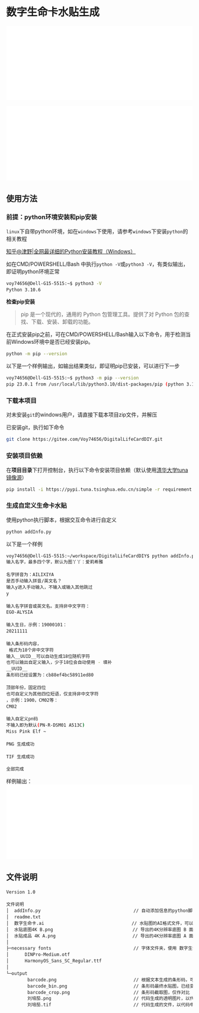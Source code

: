 # 数字生命卡水贴生成

![image](output/爱莉希雅.png)

![image](水贴成品%204K%20A.png)

## 使用方法

### 前提：python环境安装和pip安装

`linux`下自带python环境，如在`windows`下使用，请参考`windows`下安装`python`的相关教程

[知乎@津野|全网最详细的Python安装教程（Windows）](https://blog.csdn.net/qq_44214671/article/details/113469811)

如在CMD/POWERSHELL/Bash 中执行`python -V`或`python3 -V`，有类似输出，即证明python环境正常

```bash
voy74656@Dell-G15-5515:~$ python3 -V
Python 3.10.6
```

**检查pip安装**

> pip 是一个现代的，通用的 Python 包管理工具。提供了对 Python 包的查找、下载、安装、卸载的功能。

在正式安装pip之前，可在CMD/POWERSHELL/Bash输入以下命令，用于检测当前Windows环境中是否已经安装pip。

```bash
python -m pip --version
```

以下是一个样例输出，如输出结果类似，即证明pip已安装，可以进行下一步

```bash
voy74656@Dell-G15-5515:~$ python3 -m pip --version
pip 23.0.1 from /usr/local/lib/python3.10/dist-packages/pip (python 3.10)
```

### 下载本项目

对未安装`git`的windows用户，请直接下载本项目zip文件，并解压

已安装git，执行如下命令

``` bash
git clone https://gitee.com/Voy74656/DigitalLifeCardDIY.git
```

### 安装项目依赖

在**项目目录**下打开控制台，执行以下命令安装项目依赖（默认使用[清华大学tuna镜像源](https://mirrors.tuna.tsinghua.edu.cn/help/pypi/)）

```bash
pip install -i https://pypi.tuna.tsinghua.edu.cn/simple -r requirement.txt
```

### 生成自定义生命卡水贴

使用python执行脚本，根据交互命令进行自定义

```bash
python addInfo.py 
```

以下是一个样例

```bash
voy74656@Dell-G15-5515:~/workspace/DigitalLifeCardDIY$ python addInfo.py 
输入名字，最多四个字，默认为图丫丫：爱莉希雅

名字拼音为：AILIXIYA
是否手动输入拼音/英文名？
输入y进入手动输入，不输入或输入其他跳过
y

输入名字拼音或英文名。支持非中文字符：
EGO-ALYSIA

输入生日，示例：19000101：
20211111

输入条形码内容，
 格式为18个非中文字符
输入__UUID__可以自动生成18位随机字符
也可以输出自定义输入，少于18位会自动使用 - 填补
__UUID__
条形码已经设置为：cb88ef4bc58911ed80

顶部年份，固定四位
也可自定义为其他四位短语，仅支持非中文字符
，示例：1900，CM02等：
CM02

输入自定义pn码
不输入即为默认(PN-R-DSM01 A513C)
Miss Pink Elf ~

PNG 生成成功

TIF 生成成功

全部完成
```

样例输出：
![image](output/爱莉希雅.png)

## 文件说明

```bash
Version 1.0

文件说明
│  addInfo.py                                   // 自动添加信息的python脚本
│  readme.txt
│  数字生命卡.ai                                 // 水贴图的AI格式文件，可以自己打开编辑信息
│  水贴底图4K B.png                              // 导出的4K分辨率底图 B 面底图用于脚本批量生成
│  水贴成品 4K A.png                             // 导出的4K分辨率底图 A 面，大家通用
│
├─necessary fonts                               // 字体文件夹，使用 数字生命卡.AI 文件需要这两个字体
│      DINPro-Medium.otf
│      HarmonyOS_Sans_SC_Regular.ttf
│
└─output
        barcode.png                             // 根据文本生成的条形码，可以扫出信息
        barcode_bin.png                         // 条形码最终水贴图，已经变成白色，无法扫码，仅作对比
        barcode_crop.png                        // 条形码截取图，仅作对比
        刘培茄.png                               // 代码生成的透明图片，以代码中的 my_name 作为文件名，可以拿去创作
        刘培茄.tif                               // 代码生成的文件，以代码中的 my_name 作为文件名，水贴制作需要tif格式
```

